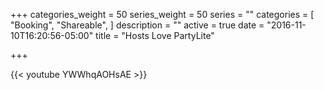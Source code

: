 +++
categories_weight = 50
series_weight = 50
series = ""
categories = [
  "Booking",
  "Shareable", 
]
description = ""
active = true
date = "2016-11-10T16:20:56-05:00"
title = "Hosts Love PartyLite"

+++

{{< youtube YWWhqAOHsAE >}}
